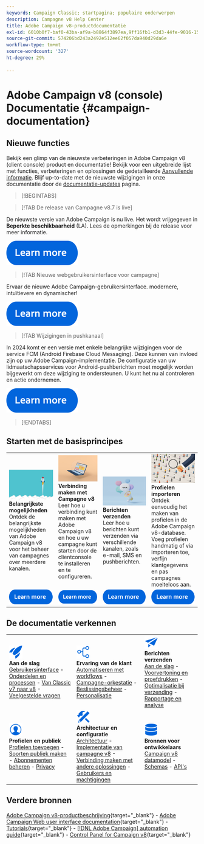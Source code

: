 ```yaml
---
keywords: Campaign Classic; startpagina; populaire onderwerpen
description: Campagne v8 Help Center
title: Adobe Campaign v8-productdocumentatie
exl-id: 6010b0f7-baf0-43ba-af9a-b8864f3897ea,9ff16fb1-d3d3-44fe-9016-15abffdbc74e
source-git-commit: 574206bd243a2492e512ee62f057da940d29da6e
workflow-type: tm+mt
source-wordcount: '327'
ht-degree: 29%

---
```


# Adobe Campaign v8 (console) Documentatie {#campaign-documentation}

## Nieuwe functies

Bekijk een glimp van de nieuwste verbeteringen in Adobe Campaign v8 (client console) product en documentatie! Bekijk voor een uitgebreide lijst met functies, verbeteringen en oplossingen de gedetailleerde [Aanvullende informatie](start/release-notes.md). Blijf up-to-date met de nieuwste wijzigingen in onze documentatie door de [documentatie-updates](start/documentation-updates.md) pagina.

>[!BEGINTABS]

>[!TAB De release van Campagne v8.7 is live]

De nieuwste versie van Adobe Campaign is nu live. Het wordt vrijgegeven in **Beperkte beschikbaarheid** (LA). Lees de opmerkingen bij de release voor meer informatie.

[![afbeelding](assets/do-not-localize/learn-more-button.svg)](start/release-notes.md)


>[!TAB Nieuwe webgebruikersinterface voor campagne]

Ervaar de nieuwe Adobe Campaign-gebruikersinterface. modernere, intuïtievere en dynamischer!

[![afbeelding](assets/do-not-localize/learn-more-button.svg)](start/campaign-ui.md#ac-web-ui)


>[!TAB Wijzigingen in pushkanaal]

In 2024 komt er een versie met enkele belangrijke wijzigingen voor de service FCM (Android Firebase Cloud Messaging). Deze kunnen van invloed zijn op uw Adobe Campaign-implementatie. De configuratie van uw lidmaatschapsservices voor Android-pushberichten moet mogelijk worden bijgewerkt om deze wijziging te ondersteunen. U kunt het nu al controleren en actie ondernemen.

[![afbeelding](assets/do-not-localize/learn-more-button.svg)](../technotes/upgrades/push-technote.md)



>[!ENDTABS]

## Starten met de basisprincipes

<table style="table-layout:fixed">
  <tr style="border: 0;">
    <td>
    <a href="start/whats-new.md"><img src="assets/do-not-localize/start-capabilities.png"></a>
    <div><strong>Belangrijkste mogelijkheden</strong><br/>Ontdek de belangrijkste mogelijkheden van Adobe Campaign v8 voor het beheer van campagnes over meerdere kanalen.</div>
    </td>
    <td>
    <a href="start/connect.md"><img src="assets/do-not-localize/start-connect.jpeg"></a>
    <div><strong>Verbinding maken met Campagne v8</strong><br/>Leer hoe u verbinding kunt maken met Adobe Campaign v8 en hoe u uw campagne kunt starten door de clientconsole te installeren en te configureren.</div><br/>
    </td>
    <td>
    <a href="start/create-message.md"><img src="assets/do-not-localize/start-send.jpeg"></a>
    <div><strong>Berichten verzenden</strong><br/>Leer hoe u berichten kunt verzenden via verschillende kanalen, zoals e-mail, SMS en pushberichten.
    </div></td>
    <td>
    <a href="audiences/create-profiles.md"><img src="assets/do-not-localize/start-profiles.png"></a>
    <div><strong>Profielen importeren</strong><br/>Ontdek eenvoudig het maken van profielen in de Adobe Campaign v8-database. Voeg profielen handmatig of via importeren toe, verfijn klantgegevens en pas campagnes moeiteloos aan.</div>
    </td>
  </tr>
  <tr style="border: 0;">
    <td align="center"><a href="start/whats-new.md"><img src="assets/do-not-localize/learn-more-button.svg"></a></td>
    <td align="center"><a href="start/connect.md"><img src="assets/do-not-localize/learn-more-button.svg"></a></td>
    <td align="center"><a href="start/create-message.md"><img src="assets/do-not-localize/learn-more-button.svg"></a></td>
    <td align="center"><a href="audiences/create-profiles.md"><img src="assets/do-not-localize/learn-more-button.svg"></a></td>
    </tr>
</table>

## De documentatie verkennen

<table style="table-layout:auto">
  <tr style="border: 0;">
    <td>
      <img src="assets/do-not-localize/icon-start.svg" width="35px">
    <br/>
      <strong>Aan de slag</strong><br/><a href="start/campaign-ui.md">Gebruikersinterface</a> - <a href="start/ac-components.md">Onderdelen en processen</a> - <a href="start/v7-to-v8.md">Van Classic v7 naar v8</a> - <a href="start/campaign-faq.md">Veelgestelde vragen</a>
    </td>
    <td>
      <img src="assets/do-not-localize/icon-experience.svg" width="35px">
    <br/>
      <strong>Ervaring van de klant</strong><br/><a href="../automation/workflow/about-workflows.md" target="_blank">Automatiseren met workflows</a> - <a href="../automation/campaigns/set-up-campaigns.md" target="_blank">Campagne-orkestatie</a> - <a href="interaction/interaction.md">Beslissingsbeheer</a> - <a href="send/personalize.md">Personalisatie</a>
    </td>
    <td>
      <img src="assets/do-not-localize/icon-send.svg" width="35px">
    <br/>
      <strong>Berichten verzenden</strong><br/><a href="start/create-message.md">Aan de slag</a> - <a href="send/preview-and-proof.md">Voorvertoning en proefdrukken</a> - <a href="send/predictive.md">Optimalisatie bij verzending</a> - <a href="reporting/gs-reporting.md">Rapportage en analyse</a>
    </td>
  </tr>
  <tr style="border: 0;">
    <td>
      <img src="assets/do-not-localize/icon_profile-audience.svg" width="35px">
    <br/>
      <strong>Profielen en publiek</strong><br/><a href="audiences/create-profiles.md">Profielen toevoegen</a> - <a href="audiences/create-audiences.md">Soorten publiek maken</a> - <a href="start/subscriptions.md">Abonnementen beheren</a> - <a href="start/privacy.md">Privacy</a>
    </td>
    <td>
      <img src="assets/do-not-localize/icon-configure.svg" width="35px">
    <br/>
      <strong>Architectuur en configuratie</strong><br/><a href="architecture/architecture.md">Architectuur</a> - <a href="start/implement.md">Implementatie van campagne v8</a> - <a href="connect/integration.md">Verbinding maken met andere oplossingen</a> - <a href="start/gs-permissions.md">Gebruikers en machtigingen</a>
    </td>
    <td>
      <img src="assets/do-not-localize/icon-dev.svg" width="35px">
    <br/>
      <strong>Bronnen voor ontwikkelaars</strong><br/><a href="dev/datamodel.md">Campaign v8 datamodel</a> - <a href="dev/schemas.md">Schemas</a> - <a href="dev/api.md">API's</a>
    </td>
  </tr>
</table>

## Verdere bronnen

[Adobe Campaign v8-productbeschrijving](https://helpx.adobe.com/nl/legal/product-descriptions/adobe-campaign-managed-cloud-services.html){target="_blank"} - [Adobe Campaign Web user interface documentation](https://experienceleague.adobe.com/docs/campaign-web/v8/campaign-web-home.html){target="_blank"} - [Tutorials](https://experienceleague.adobe.com/docs/campaign-learn/tutorials/overview.html){target="_blank"} - [[!DNL Adobe Campaign] automation guide](https://experienceleague.adobe.com/docs/campaign/automation/home.html){target="_blank"} - [Control Panel for Campaign v8](https://experienceleague.adobe.com/docs/control-panel/using/discover-control-panel/key-features.html?lang=nl){target="_blank"}

